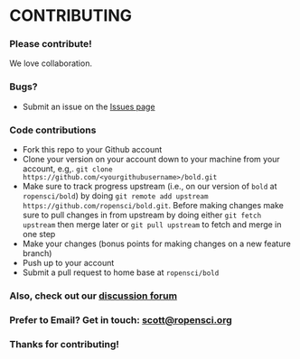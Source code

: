 # CONTRIBUTING #

### Please contribute!

We love collaboration.

### Bugs?

* Submit an issue on the [Issues page](https://github.com/ropensci/bold/issues)

### Code contributions

* Fork this repo to your Github account
* Clone your version on your account down to your machine from your account, e.g,. `git clone https://github.com/<yourgithubusername>/bold.git`
* Make sure to track progress upstream (i.e., on our version of `bold` at `ropensci/bold`) by doing `git remote add upstream https://github.com/ropensci/bold.git`. Before making changes make sure to pull changes in from upstream by doing either `git fetch upstream` then merge later or `git pull upstream` to fetch and merge in one step
* Make your changes (bonus points for making changes on a new feature branch)
* Push up to your account
* Submit a pull request to home base at `ropensci/bold`

### Also, check out our [discussion forum](https://discuss.ropensci.org)

### Prefer to Email? Get in touch: [scott@ropensci.org](mailto:scott@ropensci.org)

### Thanks for contributing!
